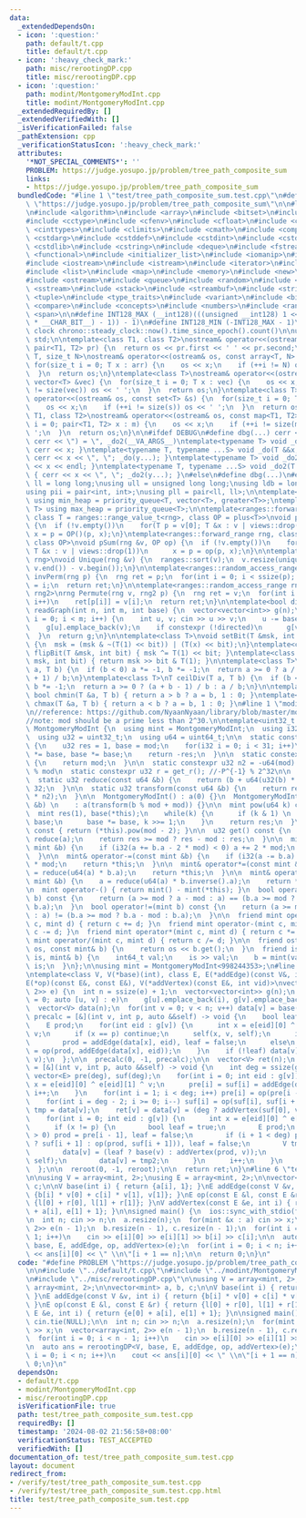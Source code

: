 ```yaml
---
data:
  _extendedDependsOn:
  - icon: ':question:'
    path: default/t.cpp
    title: default/t.cpp
  - icon: ':heavy_check_mark:'
    path: misc/rerootingDP.cpp
    title: misc/rerootingDP.cpp
  - icon: ':question:'
    path: modint/MontgomeryModInt.cpp
    title: modint/MontgomeryModInt.cpp
  _extendedRequiredBy: []
  _extendedVerifiedWith: []
  _isVerificationFailed: false
  _pathExtension: cpp
  _verificationStatusIcon: ':heavy_check_mark:'
  attributes:
    '*NOT_SPECIAL_COMMENTS*': ''
    PROBLEM: https://judge.yosupo.jp/problem/tree_path_composite_sum
    links:
    - https://judge.yosupo.jp/problem/tree_path_composite_sum
  bundledCode: "#line 1 \"test/tree_path_composite_sum.test.cpp\"\n#define PROBLEM\
    \ \"https://judge.yosupo.jp/problem/tree_path_composite_sum\"\n\n#line 1 \"default/t.cpp\"\
    \n#include <algorithm>\n#include <array>\n#include <bitset>\n#include <cassert>\n\
    #include <cctype>\n#include <cfenv>\n#include <cfloat>\n#include <chrono>\n#include\
    \ <cinttypes>\n#include <climits>\n#include <cmath>\n#include <complex>\n#include\
    \ <cstdarg>\n#include <cstddef>\n#include <cstdint>\n#include <cstdio>\n#include\
    \ <cstdlib>\n#include <cstring>\n#include <deque>\n#include <fstream>\n#include\
    \ <functional>\n#include <initializer_list>\n#include <iomanip>\n#include <ios>\n\
    #include <iostream>\n#include <istream>\n#include <iterator>\n#include <limits>\n\
    #include <list>\n#include <map>\n#include <memory>\n#include <new>\n#include <numeric>\n\
    #include <ostream>\n#include <queue>\n#include <random>\n#include <set>\n#include\
    \ <sstream>\n#include <stack>\n#include <streambuf>\n#include <string>\n#include\
    \ <tuple>\n#include <type_traits>\n#include <variant>\n#include <bit>\n#include\
    \ <compare>\n#include <concepts>\n#include <numbers>\n#include <ranges>\n#include\
    \ <span>\n\n#define INT128_MAX (__int128)(((unsigned __int128) 1 << ((sizeof(__int128)\
    \ * __CHAR_BIT__) - 1)) - 1)\n#define INT128_MIN (-INT128_MAX - 1)\n\n#define\
    \ clock chrono::steady_clock::now().time_since_epoch().count()\n\nusing namespace\
    \ std;\n\ntemplate<class T1, class T2>\nostream& operator<<(ostream& os, const\
    \ pair<T1, T2> pr) {\n  return os << pr.first << ' ' << pr.second;\n}\ntemplate<class\
    \ T, size_t N>\nostream& operator<<(ostream& os, const array<T, N> &arr) {\n \
    \ for(size_t i = 0; T x : arr) {\n    os << x;\n    if (++i != N) os << ' ';\n\
    \  }\n  return os;\n}\ntemplate<class T>\nostream& operator<<(ostream& os, const\
    \ vector<T> &vec) {\n  for(size_t i = 0; T x : vec) {\n    os << x;\n    if (++i\
    \ != size(vec)) os << ' ';\n  }\n  return os;\n}\ntemplate<class T>\nostream&\
    \ operator<<(ostream& os, const set<T> &s) {\n  for(size_t i = 0; T x : s) {\n\
    \    os << x;\n    if (++i != size(s)) os << ' ';\n  }\n  return os;\n}\ntemplate<class\
    \ T1, class T2>\nostream& operator<<(ostream& os, const map<T1, T2> &m) {\n  for(size_t\
    \ i = 0; pair<T1, T2> x : m) {\n    os << x;\n    if (++i != size(m)) os << '\
    \ ';\n  }\n  return os;\n}\n\n#ifdef DEBUG\n#define dbg(...) cerr << '(', _do(#__VA_ARGS__),\
    \ cerr << \") = \", _do2(__VA_ARGS__)\ntemplate<typename T> void _do(T &&x) {\
    \ cerr << x; }\ntemplate<typename T, typename ...S> void _do(T &&x, S&&...y) {\
    \ cerr << x << \", \"; _do(y...); }\ntemplate<typename T> void _do2(T &&x) { cerr\
    \ << x << endl; }\ntemplate<typename T, typename ...S> void _do2(T &&x, S&&...y)\
    \ { cerr << x << \", \"; _do2(y...); }\n#else\n#define dbg(...)\n#endif\n\nusing\
    \ ll = long long;\nusing ull = unsigned long long;\nusing ldb = long double;\n\
    using pii = pair<int, int>;\nusing pll = pair<ll, ll>;\n\ntemplate<typename T>\
    \ using min_heap = priority_queue<T, vector<T>, greater<T>>;\ntemplate<typename\
    \ T> using max_heap = priority_queue<T>;\n\ntemplate<ranges::forward_range rng,\
    \ class T = ranges::range_value_t<rng>, class OP = plus<T>>\nvoid pSum(rng &v)\
    \ {\n  if (!v.empty())\n    for(T p = v[0]; T &x : v | views::drop(1))\n     \
    \ x = p = OP()(p, x);\n}\ntemplate<ranges::forward_range rng, class T = ranges::range_value_t<rng>,\
    \ class OP>\nvoid pSum(rng &v, OP op) {\n  if (!v.empty())\n    for(T p = v[0];\
    \ T &x : v | views::drop(1))\n      x = p = op(p, x);\n}\n\ntemplate<ranges::forward_range\
    \ rng>\nvoid Unique(rng &v) {\n  ranges::sort(v);\n  v.resize(unique(v.begin(),\
    \ v.end()) - v.begin());\n}\n\ntemplate<ranges::random_access_range rng>\nrng\
    \ invPerm(rng p) {\n  rng ret = p;\n  for(int i = 0; i < ssize(p); i++)\n    ret[p[i]]\
    \ = i;\n  return ret;\n}\n\ntemplate<ranges::random_access_range rng, ranges::random_access_range\
    \ rng2>\nrng Permute(rng v, rng2 p) {\n  rng ret = v;\n  for(int i = 0; i < ssize(p);\
    \ i++)\n    ret[p[i]] = v[i];\n  return ret;\n}\n\ntemplate<bool directed>\nvector<vector<int>>\
    \ readGraph(int n, int m, int base) {\n  vector<vector<int>> g(n);\n  for(int\
    \ i = 0; i < m; i++) {\n    int u, v; cin >> u >> v;\n    u -= base, v -= base;\n\
    \    g[u].emplace_back(v);\n    if constexpr (!directed)\n      g[v].emplace_back(u);\n\
    \  }\n  return g;\n}\n\ntemplate<class T>\nvoid setBit(T &msk, int bit, bool x)\
    \ {\n  msk = (msk & ~(T(1) << bit)) | (T(x) << bit);\n}\ntemplate<class T> void\
    \ flipBit(T &msk, int bit) { msk ^= T(1) << bit; }\ntemplate<class T> bool getBit(T\
    \ msk, int bit) { return msk >> bit & T(1); }\n\ntemplate<class T>\nT floorDiv(T\
    \ a, T b) {\n  if (b < 0) a *= -1, b *= -1;\n  return a >= 0 ? a / b : (a - b\
    \ + 1) / b;\n}\ntemplate<class T>\nT ceilDiv(T a, T b) {\n  if (b < 0) a *= -1,\
    \ b *= -1;\n  return a >= 0 ? (a + b - 1) / b : a / b;\n}\n\ntemplate<class T>\
    \ bool chmin(T &a, T b) { return a > b ? a = b, 1 : 0; }\ntemplate<class T> bool\
    \ chmax(T &a, T b) { return a < b ? a = b, 1 : 0; }\n#line 1 \"modint/MontgomeryModInt.cpp\"\
    \n//reference: https://github.com/NyaanNyaan/library/blob/master/modint/montgomery-modint.hpp#L10\n\
    //note: mod should be a prime less than 2^30.\n\ntemplate<uint32_t mod>\nstruct\
    \ MontgomeryModInt {\n  using mint = MontgomeryModInt;\n  using i32 = int32_t;\n\
    \  using u32 = uint32_t;\n  using u64 = uint64_t;\n\n  static constexpr u32 get_r()\
    \ {\n    u32 res = 1, base = mod;\n    for(i32 i = 0; i < 31; i++)\n      res\
    \ *= base, base *= base;\n    return -res;\n  }\n\n  static constexpr u32 get_mod()\
    \ {\n    return mod;\n  }\n\n  static constexpr u32 n2 = -u64(mod) % mod; //2^64\
    \ % mod\n  static constexpr u32 r = get_r(); //-P^{-1} % 2^32\n\n  u32 a;\n\n\
    \  static u32 reduce(const u64 &b) {\n    return (b + u64(u32(b) * r) * mod) >>\
    \ 32;\n  }\n\n  static u32 transform(const u64 &b) {\n    return reduce(u64(b)\
    \ * n2);\n  }\n\n  MontgomeryModInt() : a(0) {}\n  MontgomeryModInt(const int64_t\
    \ &b) \n    : a(transform(b % mod + mod)) {}\n\n  mint pow(u64 k) const {\n  \
    \  mint res(1), base(*this);\n    while(k) {\n      if (k & 1) \n        res *=\
    \ base;\n      base *= base, k >>= 1;\n    }\n    return res;\n  }\n\n  mint inverse()\
    \ const { return (*this).pow(mod - 2); }\n\n  u32 get() const {\n    u32 res =\
    \ reduce(a);\n    return res >= mod ? res - mod : res;\n  }\n\n  mint& operator+=(const\
    \ mint &b) {\n    if (i32(a += b.a - 2 * mod) < 0) a += 2 * mod;\n    return *this;\n\
    \  }\n\n  mint& operator-=(const mint &b) {\n    if (i32(a -= b.a) < 0) a += 2\
    \ * mod;\n    return *this;\n  }\n\n  mint& operator*=(const mint &b) {\n    a\
    \ = reduce(u64(a) * b.a);\n    return *this;\n  }\n\n  mint& operator/=(const\
    \ mint &b) {\n    a = reduce(u64(a) * b.inverse().a);\n    return *this;\n  }\n\
    \n  mint operator-() { return mint() - mint(*this); }\n  bool operator==(mint\
    \ b) const {\n    return (a >= mod ? a - mod : a) == (b.a >= mod ? b.a - mod :\
    \ b.a);\n  }\n  bool operator!=(mint b) const {\n    return (a >= mod ? a - mod\
    \ : a) != (b.a >= mod ? b.a - mod : b.a);\n  }\n\n  friend mint operator+(mint\
    \ c, mint d) { return c += d; }\n  friend mint operator-(mint c, mint d) { return\
    \ c -= d; }\n  friend mint operator*(mint c, mint d) { return c *= d; }\n  friend\
    \ mint operator/(mint c, mint d) { return c /= d; }\n\n  friend ostream& operator<<(ostream&\
    \ os, const mint& b) {\n    return os << b.get();\n  }\n  friend istream& operator>>(istream&\
    \ is, mint& b) {\n    int64_t val;\n    is >> val;\n    b = mint(val);\n    return\
    \ is;\n  }\n};\n\nusing mint = MontgomeryModInt<998244353>;\n#line 1 \"misc/rerootingDP.cpp\"\
    \ntemplate<class V, V(*base)(int), class E, E(*addEdge)(const V&, int eid),\n\
    E(*op)(const E&, const E&), V(*addVertex)(const E&, int vid)>\nvector<V> rerootingDP(vector<array<int,\
    \ 2>> e) {\n  int n = ssize(e) + 1;\n  vector<vector<int>> g(n);\n  for(int i\
    \ = 0; auto [u, v] : e)\n    g[u].emplace_back(i), g[v].emplace_back(i++);\n\n\
    \  vector<V> data(n);\n  for(int v = 0; v < n; v++) data[v] = base(v);\n  auto\
    \ precalc = [&](int v, int p, auto &&self) -> void {\n    bool leaf = true;\n\
    \    E prod;\n    for(int eid : g[v]) {\n      int x = e[eid][0] ^ e[eid][1] ^\
    \ v;\n      if (x == p) continue;\n      self(x, v, self);\n      if (leaf)\n\
    \        prod = addEdge(data[x], eid), leaf = false;\n      else\n        prod\
    \ = op(prod, addEdge(data[x], eid));\n    }\n    if (!leaf) data[v] = addVertex(prod,\
    \ v);\n  };\n\n  precalc(0, -1, precalc);\n\n  vector<V> ret(n);\n  auto reroot\
    \ = [&](int v, int p, auto &&self) -> void {\n    int deg = ssize(g[v]);\n   \
    \ vector<E> pre(deg), suf(deg);\n    for(int i = 0; int eid : g[v]) {\n      int\
    \ x = e[eid][0] ^ e[eid][1] ^ v;\n      pre[i] = suf[i] = addEdge(data[x], eid),\
    \ i++;\n    }\n    for(int i = 1; i < deg; i++) pre[i] = op(pre[i - 1], pre[i]);\n\
    \    for(int i = deg - 2; i >= 0; i--) suf[i] = op(suf[i], suf[i + 1]);\n    V\
    \ tmp = data[v];\n    ret[v] = data[v] = (deg ? addVertex(suf[0], v) : base(v));\n\
    \    for(int i = 0; int eid : g[v]) {\n      int x = e[eid][0] ^ e[eid][1] ^ v;\n\
    \      if (x != p) {\n        bool leaf = true;\n        E prod;\n        if (i\
    \ > 0) prod = pre[i - 1], leaf = false;\n        if (i + 1 < deg) prod = (leaf\
    \ ? suf[i + 1] : op(prod, suf[i + 1])), leaf = false;\n        V tmp2 = data[v];\n\
    \        data[v] = (leaf ? base(v) : addVertex(prod, v));\n        self(x, v,\
    \ self);\n        data[v] = tmp2;\n      }\n      i++;\n    }\n    data[v] = tmp;\n\
    \  };\n\n  reroot(0, -1, reroot);\n\n  return ret;\n}\n#line 6 \"test/tree_path_composite_sum.test.cpp\"\
    \n\nusing V = array<mint, 2>;\nusing E = array<mint, 2>;\n\nvector<mint> a, b,\
    \ c;\n\nV base(int i) { return {a[i], 1}; }\nE addEdge(const V &v, int i) { return\
    \ {b[i] * v[0] + c[i] * v[1], v[1]}; }\nE op(const E &l, const E &r) { return\
    \ {l[0] + r[0], l[1] + r[1]}; }\nV addVertex(const E &e, int i) { return {e[0]\
    \ + a[i], e[1] + 1}; }\n\nsigned main() {\n  ios::sync_with_stdio(false), cin.tie(NULL);\n\
    \n  int n; cin >> n;\n  a.resize(n);\n  for(mint &x : a) cin >> x;\n  vector<array<int,\
    \ 2>> e(n - 1);\n  b.resize(n - 1), c.resize(n - 1);\n  for(int i = 0; i < n -\
    \ 1; i++)\n    cin >> e[i][0] >> e[i][1] >> b[i] >> c[i];\n\n  auto ans = rerootingDP<V,\
    \ base, E, addEdge, op, addVertex>(e);\n  for(int i = 0; i < n; i++)\n    cout\
    \ << ans[i][0] << \" \\n\"[i + 1 == n];\n\n  return 0;\n}\n"
  code: "#define PROBLEM \"https://judge.yosupo.jp/problem/tree_path_composite_sum\"\
    \n\n#include \"../default/t.cpp\"\n#include \"../modint/MontgomeryModInt.cpp\"\
    \n#include \"../misc/rerootingDP.cpp\"\n\nusing V = array<mint, 2>;\nusing E =\
    \ array<mint, 2>;\n\nvector<mint> a, b, c;\n\nV base(int i) { return {a[i], 1};\
    \ }\nE addEdge(const V &v, int i) { return {b[i] * v[0] + c[i] * v[1], v[1]};\
    \ }\nE op(const E &l, const E &r) { return {l[0] + r[0], l[1] + r[1]}; }\nV addVertex(const\
    \ E &e, int i) { return {e[0] + a[i], e[1] + 1}; }\n\nsigned main() {\n  ios::sync_with_stdio(false),\
    \ cin.tie(NULL);\n\n  int n; cin >> n;\n  a.resize(n);\n  for(mint &x : a) cin\
    \ >> x;\n  vector<array<int, 2>> e(n - 1);\n  b.resize(n - 1), c.resize(n - 1);\n\
    \  for(int i = 0; i < n - 1; i++)\n    cin >> e[i][0] >> e[i][1] >> b[i] >> c[i];\n\
    \n  auto ans = rerootingDP<V, base, E, addEdge, op, addVertex>(e);\n  for(int\
    \ i = 0; i < n; i++)\n    cout << ans[i][0] << \" \\n\"[i + 1 == n];\n\n  return\
    \ 0;\n}\n"
  dependsOn:
  - default/t.cpp
  - modint/MontgomeryModInt.cpp
  - misc/rerootingDP.cpp
  isVerificationFile: true
  path: test/tree_path_composite_sum.test.cpp
  requiredBy: []
  timestamp: '2024-08-02 21:56:58+08:00'
  verificationStatus: TEST_ACCEPTED
  verifiedWith: []
documentation_of: test/tree_path_composite_sum.test.cpp
layout: document
redirect_from:
- /verify/test/tree_path_composite_sum.test.cpp
- /verify/test/tree_path_composite_sum.test.cpp.html
title: test/tree_path_composite_sum.test.cpp
---
```

